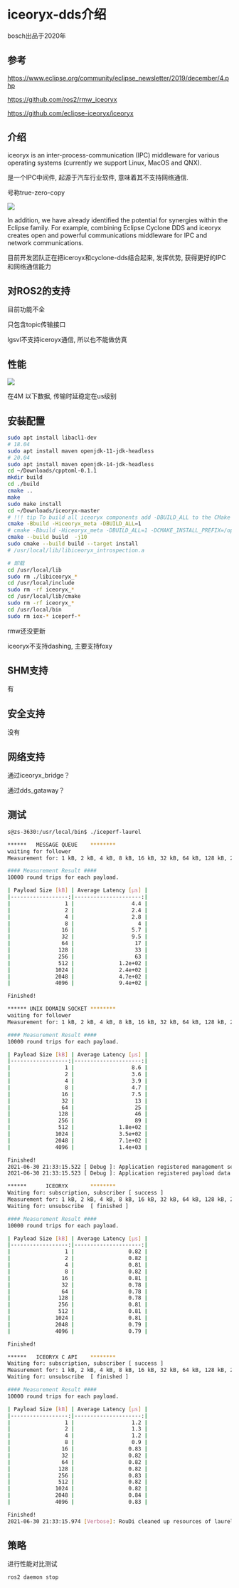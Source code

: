 # iceoryx-dds介绍

bosch出品于2020年

## 参考

<https://www.eclipse.org/community/eclipse_newsletter/2019/december/4.php>

<https://github.com/ros2/rmw_iceoryx>

<https://github.com/eclipse-iceoryx/iceoryx>

## 介绍

iceoryx is an inter-process-communication (IPC) middleware for various operating systems (currently we support Linux, MacOS and QNX).

是一个IPC中间件, 起源于汽车行业软件, 意味着其不支持网络通信.

号称true-zero-copy

![](https://tcs.teambition.net/storage/312666492db1a8dd1f0c369d4815b8cf8561?Signature=eyJhbGciOiJIUzI1NiIsInR5cCI6IkpXVCJ9.eyJBcHBJRCI6IjU5Mzc3MGZmODM5NjMyMDAyZTAzNThmMSIsIl9hcHBJZCI6IjU5Mzc3MGZmODM5NjMyMDAyZTAzNThmMSIsIl9vcmdhbml6YXRpb25JZCI6IiIsImV4cCI6MTY3MTc5NDgzMCwiaWF0IjoxNjcxMTkwMDMwLCJyZXNvdXJjZSI6Ii9zdG9yYWdlLzMxMjY2NjQ5MmRiMWE4ZGQxZjBjMzY5ZDQ4MTViOGNmODU2MSJ9.4_zOW3fw0htz3q_9ceRlUUeeU_jx7mGHLD_h-UBzqNI&download=image.png "")

In addition, we have already identified the potential for synergies within the Eclipse family. For example, combining Eclipse Cyclone DDS and iceoryx creates open and powerful communications middleware for IPC and network communications.

目前开发团队正在把iceroyx和cyclone-dds结合起来, 发挥优势, 获得更好的IPC和网络通信能力

## 对ROS2的支持

目前功能不全

只包含topic传输接口

lgsvl不支持iceroyx通信, 所以也不能做仿真

## 性能

![](https://tcs.teambition.net/storage/312624bc0eb96b037b1a63be6445bc0ba3a2?Signature=eyJhbGciOiJIUzI1NiIsInR5cCI6IkpXVCJ9.eyJBcHBJRCI6IjU5Mzc3MGZmODM5NjMyMDAyZTAzNThmMSIsIl9hcHBJZCI6IjU5Mzc3MGZmODM5NjMyMDAyZTAzNThmMSIsIl9vcmdhbml6YXRpb25JZCI6IiIsImV4cCI6MTY3MTc5NDgzMCwiaWF0IjoxNjcxMTkwMDMwLCJyZXNvdXJjZSI6Ii9zdG9yYWdlLzMxMjYyNGJjMGViOTZiMDM3YjFhNjNiZTY0NDViYzBiYTNhMiJ9.AEaL0e7IMZ4zuQNZohWFgUiVIP7lpXVuciGlX_2wO7M&download=image.png "")

在4M 以下数据, 传输时延稳定在us级别

## 安装配置

```bash
sudo apt install libacl1-dev
# 18.04
sudo apt install maven openjdk-11-jdk-headless
# 20.04
sudo apt install maven openjdk-14-jdk-headless
cd ~/Downloads/cpptoml-0.1.1
mkdir build
cd ./build
cmake ..
make
sudo make install
cd ~/Downloads/iceoryx-master
# !!! tip To build all iceoryx components add -DBUILD_ALL to the CMake command
cmake -Bbuild -Hiceoryx_meta -DBUILD_ALL=1
# cmake -Bbuild -Hiceoryx_meta -DBUILD_ALL=1 -DCMAKE_INSTALL_PREFIX=/opt/iceoryx/iceoryx
cmake --build build  -j10
sudo cmake --build build --target install
# /usr/local/lib/libiceoryx_introspection.a

# 卸载
cd /usr/local/lib
sudo rm ./libiceoryx_*
cd /usr/local/include
sudo rm -rf iceoryx_*
cd /usr/local/lib/cmake
sudo rm -rf iceoryx_*
cd /usr/local/bin
sudo rm iox-* iceperf-*
```

rmw还没更新

iceoryx不支持dashing, 主要支持foxy

## SHM支持

有

## 安全支持

没有

## 网络支持

通过iceoryx_bridge？

通过dds_gataway？

## 测试

```bash
s@zs-3630:/usr/local/bin$ ./iceperf-laurel

******   MESSAGE QUEUE    ********
waiting for follower
Measurement for: 1 kB, 2 kB, 4 kB, 8 kB, 16 kB, 32 kB, 64 kB, 128 kB, 256 kB, 512 kB, 1024 kB, 2048 kB, 4096 kB,

#### Measurement Result ####
10000 round trips for each payload.

| Payload Size [kB] | Average Latency [µs] |
|------------------:|---------------------:|
|                 1 |                  4.4 |
|                 2 |                  2.4 |
|                 4 |                  2.8 |
|                 8 |                    4 |
|                16 |                  5.7 |
|                32 |                  9.5 |
|                64 |                   17 |
|               128 |                   33 |
|               256 |                   63 |
|               512 |              1.2e+02 |
|              1024 |              2.4e+02 |
|              2048 |              4.7e+02 |
|              4096 |              9.4e+02 |

Finished!

****** UNIX DOMAIN SOCKET ********
waiting for follower
Measurement for: 1 kB, 2 kB, 4 kB, 8 kB, 16 kB, 32 kB, 64 kB, 128 kB, 256 kB, 512 kB, 1024 kB, 2048 kB, 4096 kB,

#### Measurement Result ####
10000 round trips for each payload.

| Payload Size [kB] | Average Latency [µs] |
|------------------:|---------------------:|
|                 1 |                  8.6 |
|                 2 |                  3.6 |
|                 4 |                  3.9 |
|                 8 |                  4.7 |
|                16 |                  7.5 |
|                32 |                   13 |
|                64 |                   25 |
|               128 |                   46 |
|               256 |                   89 |
|               512 |              1.8e+02 |
|              1024 |              3.5e+02 |
|              2048 |              7.1e+02 |
|              4096 |              1.4e+03 |

Finished!
2021-06-30 21:33:15.522 [ Debug ]: Application registered management segment 0x7f61ac5d2000 with size 60126248 to id 1
2021-06-30 21:33:15.523 [ Debug ]: Application registered payload data segment 0x7f61a373c000 with size 149264720 to id 2

******      ICEORYX       ********
Waiting for: subscription, subscriber [ success ]
Measurement for: 1 kB, 2 kB, 4 kB, 8 kB, 16 kB, 32 kB, 64 kB, 128 kB, 256 kB, 512 kB, 1024 kB, 2048 kB, 4096 kB,
Waiting for: unsubscribe  [ finished ]

#### Measurement Result ####
10000 round trips for each payload.

| Payload Size [kB] | Average Latency [µs] |
|------------------:|---------------------:|
|                 1 |                 0.82 |
|                 2 |                 0.82 |
|                 4 |                 0.81 |
|                 8 |                 0.82 |
|                16 |                 0.81 |
|                32 |                 0.78 |
|                64 |                 0.78 |
|               128 |                 0.78 |
|               256 |                 0.81 |
|               512 |                 0.81 |
|              1024 |                 0.81 |
|              2048 |                 0.79 |
|              4096 |                 0.79 |

Finished!

******   ICEORYX C API    ********
Waiting for: subscription, subscriber [ success ]
Measurement for: 1 kB, 2 kB, 4 kB, 8 kB, 16 kB, 32 kB, 64 kB, 128 kB, 256 kB, 512 kB, 1024 kB, 2048 kB, 4096 kB,
Waiting for: unsubscribe  [ finished ]

#### Measurement Result ####
10000 round trips for each payload.

| Payload Size [kB] | Average Latency [µs] |
|------------------:|---------------------:|
|                 1 |                  1.2 |
|                 2 |                  1.3 |
|                 4 |                  1.2 |
|                 8 |                  0.9 |
|                16 |                 0.83 |
|                32 |                 0.82 |
|                64 |                 0.82 |
|               128 |                 0.82 |
|               256 |                 0.83 |
|               512 |                 0.82 |
|              1024 |                 0.82 |
|              2048 |                 0.84 |
|              4096 |                 0.83 |

Finished!
2021-06-30 21:33:15.974 [Verbose]: RouDi cleaned up resources of laurel. Shutting down gracefully.

```

## 策略

进行性能对比测试

```text
ros2 daemon stop
```
